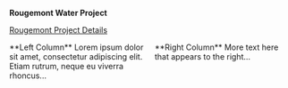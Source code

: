 <strong> Rougemont Water Project </strong>

[Rougemont Project Details](https://www.epa.gov/sites/default/files/2016-10/documents/rougemontncsept2016-10-12-16.pdf)

<div style="display: flex; gap: 1rem;">
  <div style="flex: 1;">
    **Left Column**  
    Lorem ipsum dolor sit amet, consectetur adipiscing elit.  
    Etiam rutrum, neque eu viverra rhoncus...
  </div>

  <div style="flex: 1;">
    **Right Column**  
    More text here that appears to the right...
  </div>
</div>
